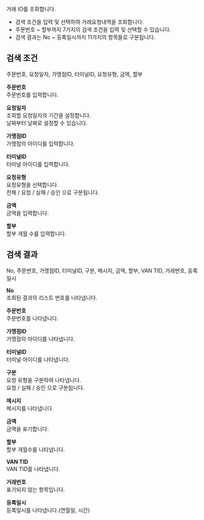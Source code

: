 거래 IO를 조회합니다.

- 검색 조건을 입력 및 선택하여 거래요청내역을 조회합니다.
- 주문번호 ~ 할부까지 7가지의 검색 조건을 입력 및 선택할 수 있습니다.
- 검색 결과는 No ~ 등록일시까지 11가지의 항목들로 구분됩니다.


## 검색 조건
주문번호, 요청일자, 가맹점ID, 터미널ID, 요청유형, 금액, 할부

**주문번호**
<br>주문번호를 입력합니다.

**요청일자**
<br>조회할 요청일자의 기간을 설정합니다.
<br>날짜부터 날짜로 설정할 수 있습니다.

**가맹점ID**
<br>가맹점의 아이디를 입력합니다.

**터미널ID**
<br>터미널 아이디를 입력합니다.

**요청유형**
<br>요청유형을 선택합니다.
<br>전체 / 요청 / 실패 / 승인 으로 구분됩니다.

**금액**
<br>금액을 입력합니다.

**할부**
<br>할부 개월 수를 입력합니다.


## 검색 결과
No, 주문번호, 가맹점ID, 터미널ID, 구분, 메시지, 금액, 할부, VAN TID, 거래번호, 등록일시

**No**
<br>조회된 결과의 리스트 번호를 나타냅니다.

**주문번호**
<br>주문번호를 나타냅니다.

**가맹점ID**
<br>가맹점의 아이디를 나타냅니다.

**터미널ID**
<br>터미널 아이디를 나타냅니다.

**구분**
<br>요청 유형을 구분하여 나타냅니다.
<br>요청 / 실패 / 승인 으로 구분됩니다.

**메시지**
<br>메시지를 나타냅니다.

**금액**
<br>금액을 표기합니다.

**할부**
<br>할부 개월수를 나타냅니다.

**VAN TID**
<br>VAN TID를 나타냅니다.

**거래번호**
<br>표기되지 않는 항목입니다.

**등록일시**
<br>등록일시를 나타냅니다.(연월일, 시간)